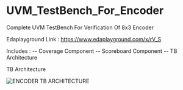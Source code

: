 # UVM_TestBench_For_Encoder
Complete UVM TestBench For Verification Of 8x3 Encoder


Edaplayground Link : https://www.edaplayground.com/x/rV_S


Includes : 
-- Coverage Component
-- Scoreboard Component
-- TB Architecture


TB Architecture

![ENCODER TB ARCHITECTURE](https://user-images.githubusercontent.com/82656806/120579429-1f30a000-c445-11eb-8908-515796dec632.png)
